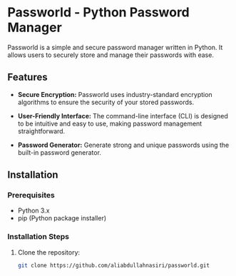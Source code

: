 # Passworld - Python Password Manager

Passworld is a simple and secure password manager written in Python. It allows users to securely store and manage their passwords with ease.

## Features

- **Secure Encryption:** Passworld uses industry-standard encryption algorithms to ensure the security of your stored passwords.

- **User-Friendly Interface:** The command-line interface (CLI) is designed to be intuitive and easy to use, making password management straightforward.

- **Password Generator:** Generate strong and unique passwords using the built-in password generator.

## Installation

### Prerequisites

- Python 3.x
- pip (Python package installer)

### Installation Steps

1. Clone the repository:

   ```bash
   git clone https://github.com/aliabdullahnasiri/passworld.git

